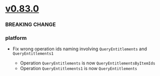 # [v0.83.0]

### BREAKING CHANGE

### platform

- Fix wrong operation ids naming involving `QueryEntitlements` and `QueryEntitlements1`

  - Operation `QueryEntitlements` is now `QueryEntitlementsByItemIds`
  - Operation `QueryEntitlements1` is now `QueryEntitlements`

[v0.83.0]: https://github.com/AccelByte/accelbyte-go-sdk/compare/v0.82.0..v0.83.0